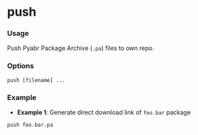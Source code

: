 # push

### Usage
Push Pyabr Package Archive (`.pa`) files to own repo.

### Options
```
push [filename] ...
```

### Example

- **Example 1**: Generate direct download link of `foo.bar` package
```
push foo.bar.pa
```
